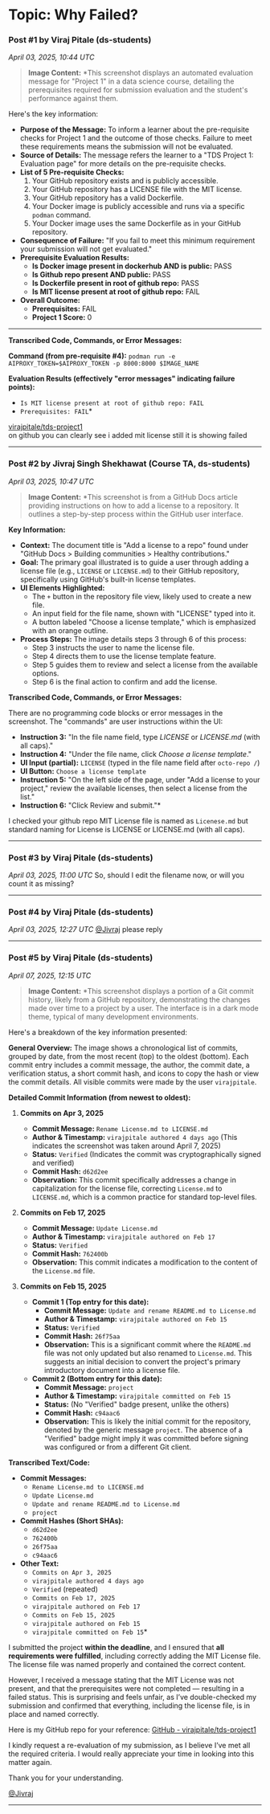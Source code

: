 # Topic: Why Failed?

### Post #1 by **Viraj Pitale** (ds-students)
*April 03, 2025, 10:44 UTC*


> **Image Content:** *This screenshot displays an automated evaluation message for "Project 1" in a data science course, detailing the prerequisites required for submission evaluation and the student's performance against them.

Here's the key information:

*   **Purpose of the Message:** To inform a learner about the pre-requisite checks for Project 1 and the outcome of those checks. Failure to meet these requirements means the submission will not be evaluated.
*   **Source of Details:** The message refers the learner to a "TDS Project 1: Evaluation page" for more details on the pre-requisite checks.
*   **List of 5 Pre-requisite Checks:**
    1.  Your GitHub repository exists and is publicly accessible.
    2.  Your GitHub repository has a LICENSE file with the MIT license.
    3.  Your GitHub repository has a valid Dockerfile.
    4.  Your Docker image is publicly accessible and runs via a specific `podman` command.
    5.  Your Docker image uses the same Dockerfile as in your GitHub repository.
*   **Consequence of Failure:** "If you fail to meet this minimum requirement your submission will not get evaluated."
*   **Prerequisite Evaluation Results:**
    *   **Is Docker image present in dockerhub AND is public:** PASS
    *   **Is Github repo present AND public:** PASS
    *   **Is Dockerfile present in root of github repo:** PASS
    *   **Is MIT license present at root of github repo:** FAIL
*   **Overall Outcome:**
    *   **Prerequisites:** FAIL
    *   **Project 1 Score:** 0

---

**Transcribed Code, Commands, or Error Messages:**

**Command (from pre-requisite #4):**
`podman run -e AIPROXY_TOKEN=$AIPROXY_TOKEN -p 8000:8000 $IMAGE_NAME`

**Evaluation Results (effectively "error messages" indicating failure points):**
*   `Is MIT license present at root of github repo: FAIL`
*   `Prerequisites: FAIL`*



  
[virajpitale/tds-project1](https://github.com/virajpitale/tds-project1)  
on github you can clearly see i added mit license still it is showing failed

---

### Post #2 by **Jivraj Singh Shekhawat** (Course TA, ds-students)
*April 03, 2025, 10:47 UTC*


> **Image Content:** *This screenshot is from a GitHub Docs article providing instructions on how to add a license to a repository. It outlines a step-by-step process within the GitHub user interface.

**Key Information:**

*   **Context:** The document title is "Add a license to a repo" found under "GitHub Docs > Building communities > Healthy contributions."
*   **Goal:** The primary goal illustrated is to guide a user through adding a license file (e.g., `LICENSE` or `LICENSE.md`) to their GitHub repository, specifically using GitHub's built-in license templates.
*   **UI Elements Highlighted:**
    *   The `+` button in the repository file view, likely used to create a new file.
    *   An input field for the file name, shown with "LICENSE" typed into it.
    *   A button labeled "Choose a license template," which is emphasized with an orange outline.
*   **Process Steps:** The image details steps 3 through 6 of this process:
    *   Step 3 instructs the user to name the license file.
    *   Step 4 directs them to use the license template feature.
    *   Step 5 guides them to review and select a license from the available options.
    *   Step 6 is the final action to confirm and add the license.

**Transcribed Code, Commands, or Error Messages:**

There are no programming code blocks or error messages in the screenshot. The "commands" are user instructions within the UI:

*   **Instruction 3:** "In the file name field, type *LICENSE* or *LICENSE.md* (with all caps)."
*   **Instruction 4:** "Under the file name, click *Choose a license template*."
*   **UI Input (partial):** `LICENSE` (typed in the file name field after `octo-repo /`)
*   **UI Button:** `Choose a license template`
*   **Instruction 5:** "On the left side of the page, under "Add a license to your project," review the available licenses, then select a license from the list."
*   **Instruction 6:** "Click Review and submit."*



I checked your github repo MIT License file is named as `Licenese.md` but standard naming for License is LICENSE or LICENSE.md (with all caps).

---

### Post #3 by **Viraj Pitale** (ds-students)
*April 03, 2025, 11:00 UTC*
So, should I edit the filename now, or will you count it as missing?

---

### Post #4 by **Viraj Pitale** (ds-students)
*April 03, 2025, 12:27 UTC*
[@Jivraj](https://discourse.onlinedegree.iitm.ac.in/u/jivraj) please reply

---

### Post #5 by **Viraj Pitale** (ds-students)
*April 07, 2025, 12:15 UTC*


> **Image Content:** *This screenshot displays a portion of a Git commit history, likely from a GitHub repository, demonstrating the changes made over time to a project by a user. The interface is in a dark mode theme, typical of many development environments.

Here's a breakdown of the key information presented:

**General Overview:**
The image shows a chronological list of commits, grouped by date, from the most recent (top) to the oldest (bottom). Each commit entry includes a commit message, the author, the commit date, a verification status, a short commit hash, and icons to copy the hash or view the commit details. All visible commits were made by the user `virajpitale`.

**Detailed Commit Information (from newest to oldest):**

1.  **Commits on Apr 3, 2025**
    *   **Commit Message:** `Rename License.md to LICENSE.md`
    *   **Author & Timestamp:** `virajpitale authored 4 days ago` (This indicates the screenshot was taken around April 7, 2025)
    *   **Status:** `Verified` (Indicates the commit was cryptographically signed and verified)
    *   **Commit Hash:** `d62d2ee`
    *   **Observation:** This commit specifically addresses a change in capitalization for the license file, correcting `License.md` to `LICENSE.md`, which is a common practice for standard top-level files.

2.  **Commits on Feb 17, 2025**
    *   **Commit Message:** `Update License.md`
    *   **Author & Timestamp:** `virajpitale authored on Feb 17`
    *   **Status:** `Verified`
    *   **Commit Hash:** `762400b`
    *   **Observation:** This commit indicates a modification to the content of the `License.md` file.

3.  **Commits on Feb 15, 2025**
    *   **Commit 1 (Top entry for this date):**
        *   **Commit Message:** `Update and rename README.md to License.md`
        *   **Author & Timestamp:** `virajpitale authored on Feb 15`
        *   **Status:** `Verified`
        *   **Commit Hash:** `26f75aa`
        *   **Observation:** This is a significant commit where the `README.md` file was not only updated but also renamed to `License.md`. This suggests an initial decision to convert the project's primary introductory document into a license file.
    *   **Commit 2 (Bottom entry for this date):**
        *   **Commit Message:** `project`
        *   **Author & Timestamp:** `virajpitale committed on Feb 15`
        *   **Status:** (No "Verified" badge present, unlike the others)
        *   **Commit Hash:** `c94aac6`
        *   **Observation:** This is likely the initial commit for the repository, denoted by the generic message `project`. The absence of a "Verified" badge might imply it was committed before signing was configured or from a different Git client.

**Transcribed Text/Code:**

*   **Commit Messages:**
    *   `Rename License.md to LICENSE.md`
    *   `Update License.md`
    *   `Update and rename README.md to License.md`
    *   `project`
*   **Commit Hashes (Short SHAs):**
    *   `d62d2ee`
    *   `762400b`
    *   `26f75aa`
    *   `c94aac6`
*   **Other Text:**
    *   `Commits on Apr 3, 2025`
    *   `virajpitale authored 4 days ago`
    *   `Verified` (repeated)
    *   `Commits on Feb 17, 2025`
    *   `virajpitale authored on Feb 17`
    *   `Commits on Feb 15, 2025`
    *   `virajpitale authored on Feb 15`
    *   `virajpitale committed on Feb 15`*



  
I submitted the project **within the deadline**, and I ensured that **all requirements were fulfilled**, including correctly adding the MIT License file. The license file was named properly and contained the correct content.

However, I received a message stating that the MIT License was not present, and that the prerequisites were not completed — resulting in a failed status. This is surprising and feels unfair, as I’ve double-checked my submission and confirmed that everything, including the license file, is in place and named correctly.

Here is my GitHub repo for your reference: [GitHub - virajpitale/tds-project1](https://github.com/virajpitale/tds-project1)

I kindly request a re-evaluation of my submission, as I believe I’ve met all the required criteria. I would really appreciate your time in looking into this matter again.

Thank you for your understanding.

[@Jivraj](https://discourse.onlinedegree.iitm.ac.in/u/jivraj)

---
